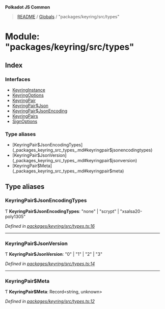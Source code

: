 **Polkadot JS Common**

> [README](../README.md) / [Globals](../globals.md) / "packages/keyring/src/types"

# Module: "packages/keyring/src/types"

## Index

### Interfaces

* [KeyringInstance](../interfaces/_packages_keyring_src_types_.keyringinstance.md)
* [KeyringOptions](../interfaces/_packages_keyring_src_types_.keyringoptions.md)
* [KeyringPair](../interfaces/_packages_keyring_src_types_.keyringpair.md)
* [KeyringPair$Json](../interfaces/_packages_keyring_src_types_.keyringpair_json.md)
* [KeyringPair$JsonEncoding](../interfaces/_packages_keyring_src_types_.keyringpair_jsonencoding.md)
* [KeyringPairs](../interfaces/_packages_keyring_src_types_.keyringpairs.md)
* [SignOptions](../interfaces/_packages_keyring_src_types_.signoptions.md)

### Type aliases

* [KeyringPair$JsonEncodingTypes](_packages_keyring_src_types_.md#keyringpair$jsonencodingtypes)
* [KeyringPair$JsonVersion](_packages_keyring_src_types_.md#keyringpair$jsonversion)
* [KeyringPair$Meta](_packages_keyring_src_types_.md#keyringpair$meta)

## Type aliases

### KeyringPair$JsonEncodingTypes

Ƭ  **KeyringPair$JsonEncodingTypes**: \"none\" \| \"scrypt\" \| \"xsalsa20-poly1305\"

*Defined in [packages/keyring/src/types.ts:16](https://github.com/polkadot-js/common/blob/c366e637/packages/keyring/src/types.ts#L16)*

___

### KeyringPair$JsonVersion

Ƭ  **KeyringPair$JsonVersion**: \"0\" \| \"1\" \| \"2\" \| \"3\"

*Defined in [packages/keyring/src/types.ts:14](https://github.com/polkadot-js/common/blob/c366e637/packages/keyring/src/types.ts#L14)*

___

### KeyringPair$Meta

Ƭ  **KeyringPair$Meta**: Record\<string, unknown>

*Defined in [packages/keyring/src/types.ts:12](https://github.com/polkadot-js/common/blob/c366e637/packages/keyring/src/types.ts#L12)*
